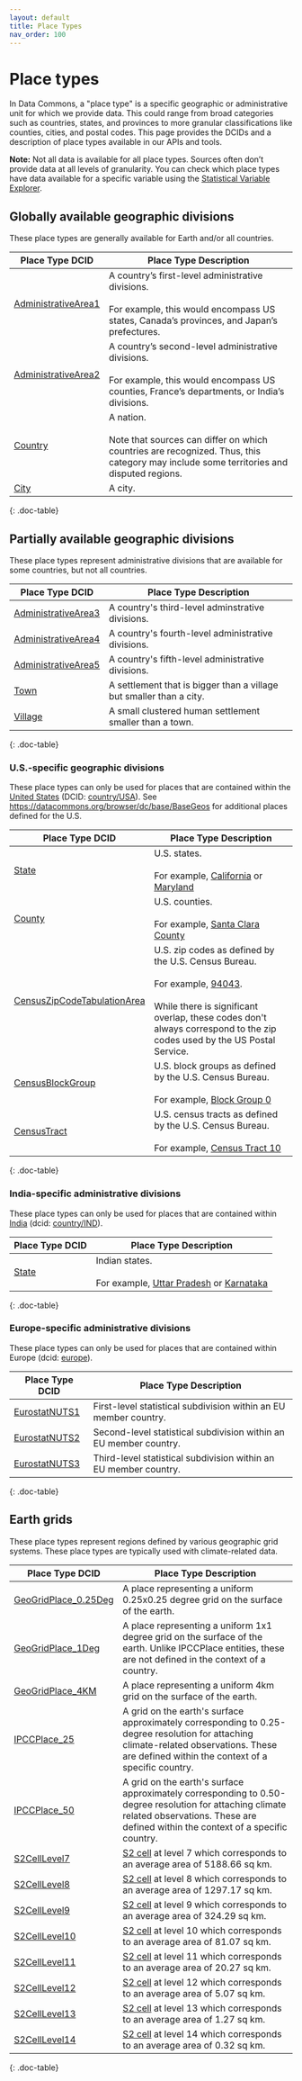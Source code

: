 ```yaml
---
layout: default
title: Place Types
nav_order: 100
---
```


# Place types

In Data Commons, a "place type" is a specific geographic or administrative unit
for which we provide data. This could range from broad categories such as
countries, states, and provinces to more granular classifications like counties,
cities, and postal codes. This page provides the DCIDs and a description of
place types available in our APIs and tools.

**Note:** Not all data is available for all place types. Sources often don’t
provide data at all levels of granularity. You can check which place types have
data available for a specific variable using the
[Statistical Variable Explorer](https://datacommons.org/tools/statvar).

## Globally available geographic divisions

These place types are generally available for Earth and/or all countries.

|Place Type DCID|Place Type Description|
|--- |--- |
|[AdministrativeArea1](https://datacommons.org/browser/AdministrativeArea1)|A country’s first-level administrative divisions.<br><br>For example, this would encompass US states, Canada’s provinces, and Japan’s prefectures.|
|[AdministrativeArea2](https://datacommons.org/browser/AdministrativeArea2)|A country’s second-level administrative divisions.<br><br>For example, this would encompass US counties, France’s departments, or India’s divisions.|
|[Country](https://datacommons.org/browser/Country)|A nation.<br><br>Note that sources can differ on which countries are recognized. Thus, this category may include some territories and disputed regions.|
|[City](https://datacommons.org/browser/City)|A city.|
{: .doc-table}

## Partially available geographic divisions

These place types represent administrative divisions that are available for some
countries, but not all countries.

|Place Type DCID|Place Type Description|
|--- |--- |
|[AdministrativeArea3](https://datacommons.org/browser/AdministrativeArea3)|A country's third-level adminstrative divisions. |
|[AdministrativeArea4](https://datacommons.org/browser/AdministrativeArea4)|A country's fourth-level administrative divisions. |
|[AdministrativeArea5](https://datacommons.org/browser/AdministrativeArea5)|A country's fifth-level administrative divisions. |
|[Town](https://datacommons.org/browser/Town)|A settlement that is bigger than a village but smaller than a city. |
|[Village](https://datacommons.org/browser/Village)|A small clustered human settlement smaller than a town. |
{: .doc-table}

### U.S.-specific geographic divisions

These place types can only be used for places that are contained within the
[United States](https://datacommons.org/place/country/USA) (DCID:
[country/USA](https://datacommons.org/browser/country/USA)). See https://datacommons.org/browser/dc/base/BaseGeos for additional places defined for the U.S.

|Place Type DCID|Place Type Description|
|--- |--- |
|[State](https://datacommons.org/browser/State)|U.S. states.<br><br>For example, [California](https://datacommons.org/place/geoId/06) or [Maryland](https://datacommons.org/place/geoId/)|
|[County](https://datacommons.org/browser/County)|U.S. counties.<br><br>For example, [Santa Clara County](https://datacommons.org/place/geoId/0669084)|
|[CensusZipCodeTabulationArea](https://datacommons.org/browser/CensusZipCodeTabulationArea)|U.S. zip codes as defined by the U.S. Census Bureau.<br><br>For example, [94043](https://datacommons.org/place/zip/94043).<br><br>While there is significant overlap, these codes don't always correspond to the zip codes used by the US Postal Service.|
|[CensusBlockGroup](https://datacommons.org/browser/geoId/01003990000)|U.S. block groups as defined by the U.S. Census Bureau.<br><br>For example, [Block Group 0](https://datacommons.org/browser/geoId/010039900000)|
|[CensusTract](https://datacommons.org/browser/CensusTract)|U.S. census tracts as defined by the U.S. Census Bureau.<br><br>For example, [Census Tract 10](https://datacommons.org/browser/geoId/01015001000)|
{: .doc-table}

### India-specific administrative divisions

These place types can only be used for places that are contained within
[India](https://datacommons.org/place/country/IND) (dcid:
[country/IND](https://datacommons.org/browser/country/IND)).

|Place Type DCID|Place Type Description|
|--- |--- |
|[State](https://datacommons.org/browser/State)|Indian states.<br><br>For example, [Uttar Pradesh](https://datacommons.org/place/wikidataId/Q1498) or [Karnataka](https://datacommons.org/place/wikidataId/Q1185)|
{: .doc-table}

### Europe-specific administrative divisions

These place types can only be used for places that are contained within Europe
(dcid: [europe](http://datacommons.org/browser/europe)).

|Place Type DCID|Place Type Description|
|--- |--- |
|[EurostatNUTS1](https://datacommons.org/browser/EurostatNUTS1)|First-level statistical subdivision within an EU member country.|
|[EurostatNUTS2](https://datacommons.org/browser/EurostatNUTS2)|Second-level statistical subdivision within an EU member country.|
|[EurostatNUTS3](https://datacommons.org/browser/EurostatNUTS3)|Third-level statistical subdivision within an EU member country.|
{: .doc-table}

## Earth grids

These place types represent regions defined by various geographic grid systems. These
place types are typically used with climate-related data.

|Place Type DCID|Place Type Description|
|--- |--- |
| [GeoGridPlace\_0.25Deg](https://datacommons.org/browser/GeoGridPlace_0.25Deg) | A place representing a uniform 0.25x0.25 degree grid on the surface of the earth. |
| [GeoGridPlace\_1Deg](https://datacommons.org/browser/GeoGridPlace_1Deg) | A place representing a uniform 1x1 degree grid on the surface of the earth. Unlike IPCCPlace entities, these are not defined in the context of a country. |
| [GeoGridPlace\_4KM](https://datacommons.org/browser/GeoGridPlace_4KM) | A place representing a uniform 4km grid on the surface of the earth. |
| [IPCCPlace\_25](https://datacommons.org/browser/IPCCPlace_25) | A grid on the earth's surface approximately corresponding to 0.25-degree resolution for attaching climate-related observations. These are defined within the context of a specific country. |
| [IPCCPlace\_50](https://datacommons.org/browser/IPCCPlace_50) | A grid on the earth's surface approximately corresponding to 0.50-degree resolution for attaching climate related observations. These are defined within the context of a specific country. |
| [S2CellLevel7](https://datacommons.org/browser/S2CellLevel7) | [S2 cell](http://s2geometry.io/devguide/s2cell_hierarchy.html) at level 7 which corresponds to an average area of 5188.66 sq km. |
| [S2CellLevel8](https://datacommons.org/browser/S2CellLevel8) | [S2 cell](http://s2geometry.io/devguide/s2cell_hierarchy.html) at level 8 which corresponds to an average area of 1297.17 sq km. |
| [S2CellLevel9](https://datacommons.org/browser/S2CellLevel9) | [S2 cell](http://s2geometry.io/devguide/s2cell_hierarchy.html) at level 9 which corresponds to an average area of 324.29 sq km. |
| [S2CellLevel10](https://datacommons.org/browser/S2CellLevel10) | [S2 cell](http://s2geometry.io/devguide/s2cell_hierarchy.html) at level 10 which corresponds to an average area of 81.07 sq km. |
| [S2CellLevel11](https://datacommons.org/browser/S2CellLevel11) | [S2 cell](http://s2geometry.io/devguide/s2cell_hierarchy.html) at level 11 which corresponds to an average area of 20.27 sq km. |
| [S2CellLevel12](https://datacommons.org/browser/S2CellLevel12) | [S2 cell](http://s2geometry.io/devguide/s2cell_hierarchy.html) at level 12 which corresponds to an average area of 5.07 sq km. |
| [S2CellLevel13](https://datacommons.org/browser/S2CellLevel13) | [S2 cell](http://s2geometry.io/devguide/s2cell_hierarchy.html) at level 13 which corresponds to an average area of 1.27 sq km. |
| [S2CellLevel14](https://datacommons.org/browser/S2CellLevel14) | [S2 cell](http://s2geometry.io/devguide/s2cell_hierarchy.html) at level 14 which corresponds to an average area of 0.32 sq km. |
{: .doc-table}
